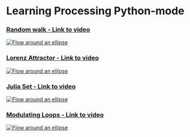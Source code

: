 # Learning Processing Python-mode

### [Random walk - Link to video](https://youtu.be/5pGEEzm9H7A)

[![Flow around an ellipse](https://img.youtube.com/vi/5pGEEzm9H7A/0.jpg)](https://youtu.be/5pGEEzm9H7A)

### [Lorenz Attractor - Link to video](https://youtu.be/DhtJi0qCys4)

[![Flow around an ellipse](https://img.youtube.com/vi/DhtJi0qCys4/0.jpg)](https://youtu.be/DhtJi0qCys4)

### [Julia Set - Link to video](https://youtu.be/GaroWeUwPaQ)

[![Flow around an ellipse](https://img.youtube.com/vi/GaroWeUwPaQ/0.jpg)](https://youtu.be/GaroWeUwPaQ)

### [Modulating Loops - Link to video](https://youtu.be/uYf8F8F0oHk)

[![Flow around an ellipse](https://img.youtube.com/vi/uYf8F8F0oHk/0.jpg)](https://youtu.be/uYf8F8F0oHk)
